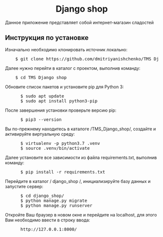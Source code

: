 <h1 align='center'> Django shop</h1>

<p> Данное приложение представляет собой интернет-магазин сладостей </p>

<h2> Инструкция по установке </h2>

<p> Изначально необходимо клонировать источник локально:</p>
<pre>
    $ git clone https://github.com/dmitriyanishchenko/TMS_Django_shop.git
</pre>
<p> Далее нужно перейти в каталог с проектом, выполнив команду:</p>
<pre>
    $ cd TMS_Django_shop
</pre>
<p> Обновите список пакетов и установите pip для Python 3:</p>
<pre>
      $ sudo apt update
      $ sudo apt install python3-pip
</pre>
<p> После завершения установки проверьте версию pip:</p>
<pre>
      $ pip3 --version
</pre>
<p> Вы по-прежнему находитесь в каталоге /TMS_Django_shop/, создайте и активируйте виртуальную среду:</p>
<pre>
      $ virtualenv -p python3.7 .venv
      $ source .venv/bin/activate
</pre>
<p> Далее установите все зависимости из файла requirements.txt, выполнив команду:</p>
<pre>
      $ pip install -r requirements.txt
</pre>
<p> Перейдите в каталог / django_shop /, инициализируйте базу данных и запустите сервер:</p>
<pre>
      $ cd django_shop/
      $ python manage.py migrate
      $ python manage.py runserver
</pre>
<p>Откройте Ваш браузер в новом окне и перейдите на localhost, для этого Вам необходимо ввести в строку ввода:</p>
<pre>
      http://127.0.0.1:8000/
</pre>